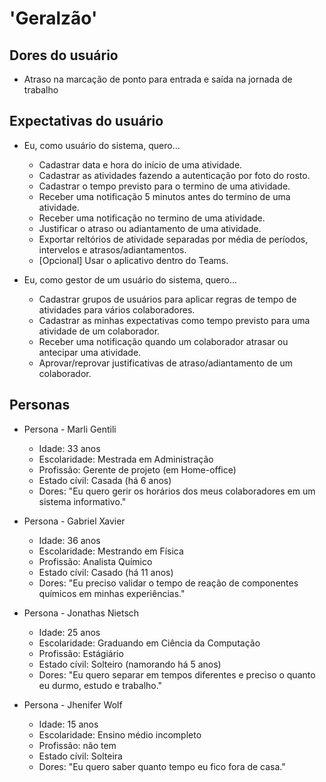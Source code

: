 
# 'Geralzão'

## Dores do usuário

* Atraso na marcação de ponto para entrada e saída na jornada de trabalho

## Expectativas do usuário

* Eu, como usuário do sistema, quero...
  * Cadastrar data e hora do início de uma atividade.
  * Cadastrar as atividades fazendo a autenticação por foto do rosto.
  * Cadastrar o tempo previsto para o termino de uma atividade.
  * Receber uma notificação 5 minutos antes do termino de uma atividade.
  * Receber uma notificação no termino de uma atividade.
  * Justificar o atraso ou adiantamento de uma atividade.
  * Exportar reltórios de atividade separadas por média de períodos, intervelos e atrasos/adiantamentos.
  * [Opcional] Usar o aplicativo dentro do Teams.

* Eu, como gestor de um usuário do sistema, quero...
  * Cadastrar grupos de usuários para aplicar regras de tempo de atividades para vários colaboradores.
  * Cadastrar as minhas expectativas como tempo previsto para uma atividade de um colaborador.
  * Receber uma notificação quando um colaborador atrasar ou antecipar uma atividade.
  * Aprovar/reprovar justificativas de atraso/adiantamento de um colaborador.

## Personas

* Persona - Marli Gentili
  * Idade: 33 anos
  * Escolaridade: Mestrada em Administração
  * Profissão: Gerente de projeto (em Home-office)
  * Estado cívil: Casada (há 6 anos)
  * Dores: "Eu quero gerir os horários dos meus colaboradores em um sistema informativo."

* Persona - Gabriel Xavier
  * Idade: 36 anos
  * Escolaridade: Mestrando em Física
  * Profissão: Analista Químico
  * Estado cívil: Casado (há 11 anos)
  * Dores: "Eu preciso validar o tempo de reação de componentes químicos em minhas experiências."

* Persona - Jonathas Nietsch
  * Idade: 25 anos
  * Escolaridade: Graduando em Ciência da Computação
  * Profissão: Estágiário
  * Estado cívil: Solteiro (namorando há 5 anos)
  * Dores: "Eu quero separar em tempos diferentes e preciso o quanto eu durmo, estudo e trabalho."

* Persona - Jhenifer Wolf
  * Idade: 15 anos
  * Escolaridade: Ensino médio incompleto
  * Profissão: não tem
  * Estado cívil: Solteira
  * Dores: "Eu quero saber quanto tempo eu fico fora de casa."
